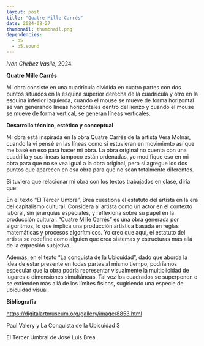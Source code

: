 ```yaml
---
layout: post
title: "Quatre Mille Carrés"
date: 2024-08-27
thumbnail: thumbnail.png
dependencies:
  - p5
  - p5.sound
---
```


<div id="div-sketch">
  <script type="text/javascript" src="sketch.js"></script>
</div>

_Iván Chebez Vasile_, 2024.

**Quatre Mille Carrés**

Mi obra consiste en una cuadricula dividida en cuatro partes con dos puntos situados en la esquina superior derecha de la cuadricula y otro en la esquina inferior izquierda, cuando el mouse se mueve de forma horizontal se van generando líneas horizontales dentro del lienzo y cuando el mouse se mueve de forma vertical, se generan líneas verticales.

**Desarrollo técnico, estético y conceptual**

Mi obra está inspirada en la obra Quatre Carrés de la artista Vera Molnár, cuando la vi pensé en las líneas como si estuvieran en movimiento así que me basé en eso para hacer mi obra. La obra original no cuenta con una cuadrilla y sus líneas tampoco están ordenadas, yo modifique eso en mi obra para que no se vea igual a la obra original, pero si agregue los dos puntos que aparecen en esa obra para que no sean totalmente diferentes. 

Si tuviera que relacionar mi obra con los textos trabajados en clase, diría que: 

En el texto “El Tercer Umbra”, Brea cuestiona el estatuto del artista en la era del capitalismo cultural. Considera al artista como un actor en el contexto laboral, sin jerarquías especiales, y reflexiona sobre su papel en la producción cultural. “Cuatre Mille Carrés” es una obra generada por algoritmos, lo que implica una producción artística basada en reglas matemáticas y procesos algorítmicos. Yo creo que aquí, el estatuto del artista se redefine como alguien que crea sistemas y estructuras más allá de la expresión subjetiva. 

Además, en el texto “La conquista de la Ubicuidad”, dado que aborda la idea de estar presente en todas partes al mismo tiempo, podríamos especular que la obra podría representar visualmente la multiplicidad de lugares o dimensiones simultáneas. Tal vez los cuadrados se superponen o se extienden más allá de los límites físicos, sugiriendo una especie de ubicuidad visual. 

**Bibliografía**

https://digitalartmuseum.org/gallery/image/8853.html 

Paul Valery y La Conquista de la Ubicuidad 3

El Tercer Umbral de José Luis Brea